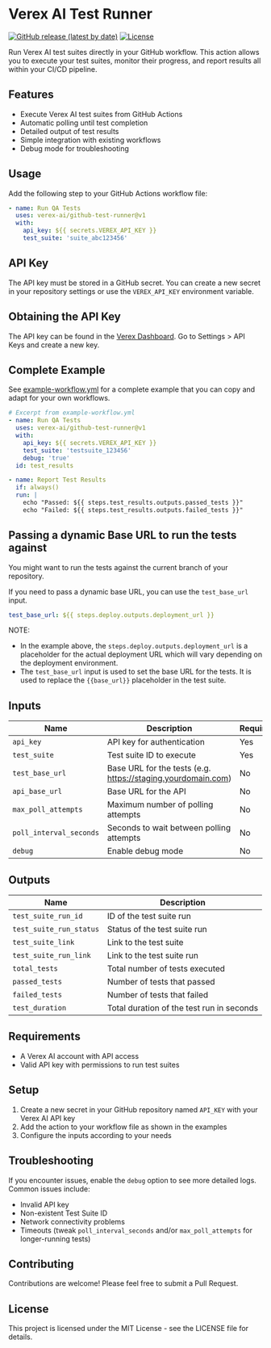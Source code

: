 # Verex AI Test Runner

[![GitHub release (latest by date)](https://img.shields.io/github/v/release/verex-ai/github-test-runner)](https://github.com/verex-ai/github-test-runner/releases)
[![License](https://img.shields.io/github/license/verex-ai/github-test-runner)](https://github.com/verex-ai/github-test-runner/blob/main/LICENSE)

Run Verex AI test suites directly in your GitHub workflow. This action allows you to execute your test suites, monitor their progress, and report results all within your CI/CD pipeline.

## Features

- Execute Verex AI test suites from GitHub Actions
- Automatic polling until test completion
- Detailed output of test results
- Simple integration with existing workflows
- Debug mode for troubleshooting

## Usage

Add the following step to your GitHub Actions workflow file:

```yaml
- name: Run QA Tests
  uses: verex-ai/github-test-runner@v1
  with:
    api_key: ${{ secrets.VEREX_API_KEY }}
    test_suite: 'suite_abc123456'
```

## API Key

The API key must be stored in a GitHub secret. You can create a new secret in your repository settings or use the `VEREX_API_KEY` environment variable.

## Obtaining the API Key

The API key can be found in the [Verex Dashboard](https://verex.ai/app).
Go to Settings > API Keys and create a new key.

## Complete Example

See [example-workflow.yml](./example-workflow.yml) for a complete example that you can copy and adapt for your own workflows.

```yaml
# Excerpt from example-workflow.yml
- name: Run QA Tests
  uses: verex-ai/github-test-runner@v1
  with:
    api_key: ${{ secrets.VEREX_API_KEY }}
    test_suite: 'testsuite_123456'
    debug: 'true'
  id: test_results

- name: Report Test Results
  if: always()
  run: |
    echo "Passed: ${{ steps.test_results.outputs.passed_tests }}"
    echo "Failed: ${{ steps.test_results.outputs.failed_tests }}"
```

## Passing a dynamic Base URL to run the tests against

You might want to run the tests against the current branch of your repository.

If you need to pass a dynamic base URL, you can use the `test_base_url` input.

```yaml
test_base_url: ${{ steps.deploy.outputs.deployment_url }}
```

NOTE: 
- In the example above, the `steps.deploy.outputs.deployment_url` is a placeholder for the actual deployment URL which will vary depending on the deployment environment.
- The `test_base_url` input is used to set the base URL for the tests. It is used to replace the `{{base_url}}` placeholder in the test suite.
## Inputs

| Name | Description | Required | Default |
|------|-------------|----------|---------|
| `api_key` | API key for authentication | Yes | |
| `test_suite` | Test suite ID to execute | Yes | |
| `test_base_url` | Base URL for the tests (e.g. https://staging.yourdomain.com) | No | |
| `api_base_url` | Base URL for the API | No | `https://verex.ai/api` |
| `max_poll_attempts` | Maximum number of polling attempts | No | `60` |
| `poll_interval_seconds` | Seconds to wait between polling attempts | No | `10` |
| `debug` | Enable debug mode | No | `false` |

## Outputs

| Name | Description |
|------|-------------|
| `test_suite_run_id` | ID of the test suite run |
| `test_suite_run_status` | Status of the test suite run |
| `test_suite_link` | Link to the test suite |
| `test_suite_run_link` | Link to the test suite run |
| `total_tests` | Total number of tests executed |
| `passed_tests` | Number of tests that passed |
| `failed_tests` | Number of tests that failed |
| `test_duration` | Total duration of the test run in seconds |

## Requirements

- A Verex AI account with API access
- Valid API key with permissions to run test suites

## Setup

1. Create a new secret in your GitHub repository named `API_KEY` with your Verex AI API key
2. Add the action to your workflow file as shown in the examples
3. Configure the inputs according to your needs

## Troubleshooting

If you encounter issues, enable the `debug` option to see more detailed logs. Common issues include:

- Invalid API key
- Non-existent Test Suite ID
- Network connectivity problems
- Timeouts (tweak `poll_interval_seconds` and/or `max_poll_attempts` for longer-running tests)

## Contributing

Contributions are welcome! Please feel free to submit a Pull Request.

## License

This project is licensed under the MIT License - see the LICENSE file for details.